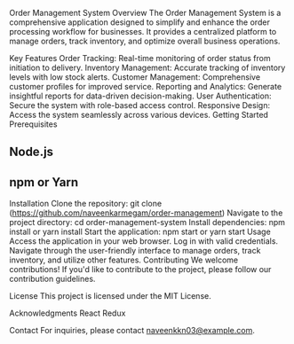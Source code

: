Order Management System
Overview
The Order Management System is a comprehensive application designed to simplify and enhance the order processing workflow for businesses. It provides a centralized platform to manage orders, track inventory, and optimize overall business operations.

Key Features
Order Tracking: Real-time monitoring of order status from initiation to delivery.
Inventory Management: Accurate tracking of inventory levels with low stock alerts.
Customer Management: Comprehensive customer profiles for improved service.
Reporting and Analytics: Generate insightful reports for data-driven decision-making.
User Authentication: Secure the system with role-based access control.
Responsive Design: Access the system seamlessly across various devices.
Getting Started
Prerequisites
## Node.js
## npm or Yarn
Installation
Clone the repository: git clone (https://github.com/naveenkarmegam/order-management)
Navigate to the project directory: cd order-management-system
Install dependencies: npm install or yarn install
Start the application: npm start or yarn start
Usage
Access the application in your web browser.
Log in with valid credentials.
Navigate through the user-friendly interface to manage orders, track inventory, and utilize other features.
Contributing
We welcome contributions! If you'd like to contribute to the project, please follow our contribution guidelines.

License
This project is licensed under the MIT License.

Acknowledgments
React
Redux

Contact
For inquiries, please contact naveenkkn03@example.com.

